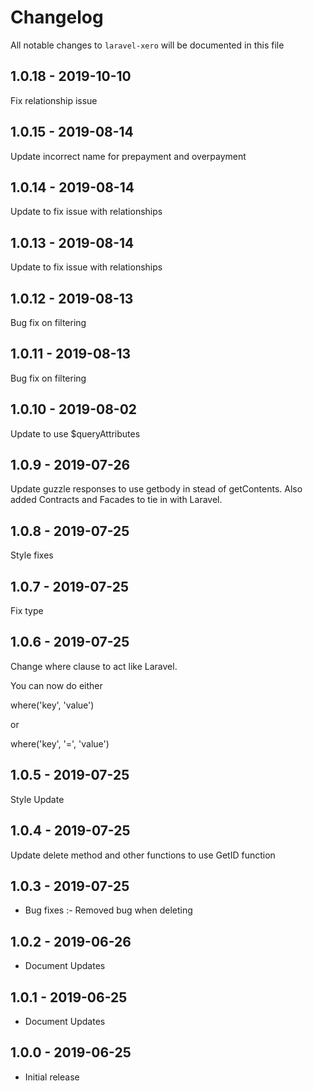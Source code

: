 # Changelog

All notable changes to `laravel-xero` will be documented in this file

## 1.0.18 - 2019-10-10

Fix relationship issue

## 1.0.15 - 2019-08-14

Update incorrect name for prepayment and overpayment

## 1.0.14 - 2019-08-14

Update to fix issue with relationships

## 1.0.13 - 2019-08-14

Update to fix issue with relationships

## 1.0.12 - 2019-08-13

Bug fix on filtering

## 1.0.11 - 2019-08-13

Bug fix on filtering

## 1.0.10 - 2019-08-02

Update to use $queryAttributes

## 1.0.9 - 2019-07-26

Update guzzle responses to use getbody in stead of getContents. Also added Contracts and Facades to tie in with Laravel.

## 1.0.8 - 2019-07-25

Style fixes

## 1.0.7 - 2019-07-25

Fix type

## 1.0.6 - 2019-07-25

Change where clause to act like Laravel.

You can now do either

where('key', 'value')

or

where('key', '=', 'value')

## 1.0.5 - 2019-07-25

Style Update

## 1.0.4 - 2019-07-25

Update delete method and other functions to use GetID function

## 1.0.3 - 2019-07-25

- Bug fixes :-
	Removed bug when deleting

## 1.0.2 - 2019-06-26

- Document Updates

## 1.0.1 - 2019-06-25

- Document Updates

## 1.0.0 - 2019-06-25

- Initial release
